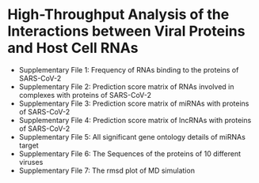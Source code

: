 # High-Throughput Analysis of the Interactions between Viral Proteins and Host Cell RNAs 

* Supplementary File 1: Frequency of RNAs binding to the proteins of SARS-CoV-2
* Supplementary File 2: Prediction score matrix of RNAs involved in complexes with proteins of SARS-CoV-2
* Supplementary File 3: Prediction score matrix of miRNAs with proteins of SARS-CoV-2
* Supplementary File 4: Prediction score matrix of lncRNAs with proteins of SARS-CoV-2
* Supplementary File 5: All significant gene ontology details of miRNAs target
* Supplementary File 6: The Sequences of the proteins of 10 different viruses 
* Supplementary File 7: The rmsd plot of MD simulation
